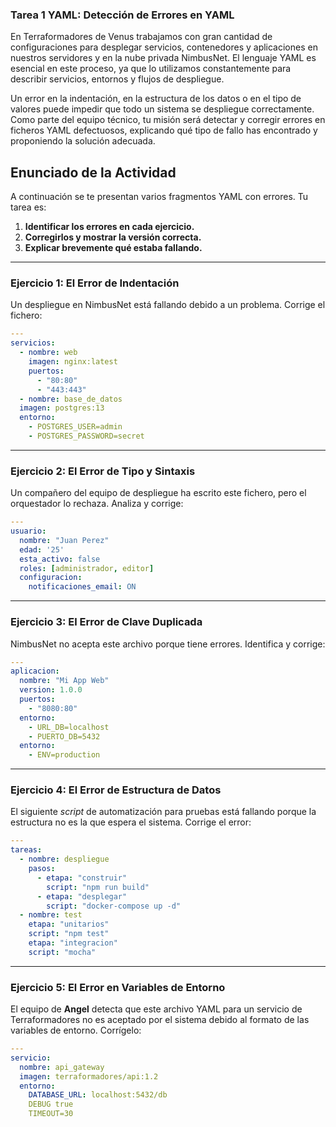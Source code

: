 ### Tarea 1 YAML: Detección de Errores en YAML

En Terraformadores de Venus trabajamos con gran cantidad de configuraciones para desplegar servicios, contenedores y aplicaciones en nuestros servidores y en la nube privada NimbusNet. El lenguaje YAML es esencial en este proceso, ya que lo utilizamos constantemente para describir servicios, entornos y flujos de despliegue.

Un error en la indentación, en la estructura de los datos o en el tipo de valores puede impedir que todo un sistema se despliegue correctamente. Como parte del equipo técnico, tu misión será detectar y corregir errores en ficheros YAML defectuosos, explicando qué tipo de fallo has encontrado y proponiendo la solución adecuada.


## Enunciado de la Actividad

A continuación se te presentan varios fragmentos YAML con errores. Tu tarea es:

1. **Identificar los errores en cada ejercicio.**
2. **Corregirlos y mostrar la versión correcta.**
3. **Explicar brevemente qué estaba fallando.**

---

### Ejercicio 1: El Error de Indentación

Un despliegue en NimbusNet está fallando debido a un problema. Corrige el fichero:

```yaml
---
servicios:
  - nombre: web
    imagen: nginx:latest
    puertos:
      - "80:80"
      - "443:443"
  - nombre: base_de_datos
  imagen: postgres:13
  entorno:
    - POSTGRES_USER=admin
    - POSTGRES_PASSWORD=secret
```

---

### Ejercicio 2: El Error de Tipo y Sintaxis

Un compañero del equipo de despliegue ha escrito este fichero, pero el orquestador lo rechaza. Analiza y corrige:

```yaml
---
usuario:
  nombre: "Juan Perez"
  edad: '25'
  esta_activo: false
  roles: [administrador, editor]
  configuracion:
    notificaciones_email: ON
```

---

### Ejercicio 3: El Error de Clave Duplicada

NimbusNet no acepta este archivo porque tiene errores. Identifica y corrige:

```yaml
---
aplicacion:
  nombre: "Mi App Web"
  version: 1.0.0
  puertos:
    - "8080:80"
  entorno:
    - URL_DB=localhost
    - PUERTO_DB=5432
  entorno:
    - ENV=production
```

---

### Ejercicio 4: El Error de Estructura de Datos

El siguiente *script* de automatización para pruebas está fallando porque la estructura no es la que espera el sistema. Corrige el error:

```yaml
---
tareas:
  - nombre: despliegue
    pasos:
      - etapa: "construir"
        script: "npm run build"
      - etapa: "desplegar"
        script: "docker-compose up -d"
  - nombre: test
    etapa: "unitarios"
    script: "npm test"
    etapa: "integracion"
    script: "mocha"
```

---

### Ejercicio 5: El Error en Variables de Entorno

El equipo de **Angel** detecta que este archivo YAML para un servicio de Terraformadores no es aceptado por el sistema debido al formato de las variables de entorno. Corrígelo:

```yaml
---
servicio:
  nombre: api_gateway
  imagen: terraformadores/api:1.2
  entorno:
    DATABASE_URL: localhost:5432/db
    DEBUG true
    TIMEOUT=30
```
